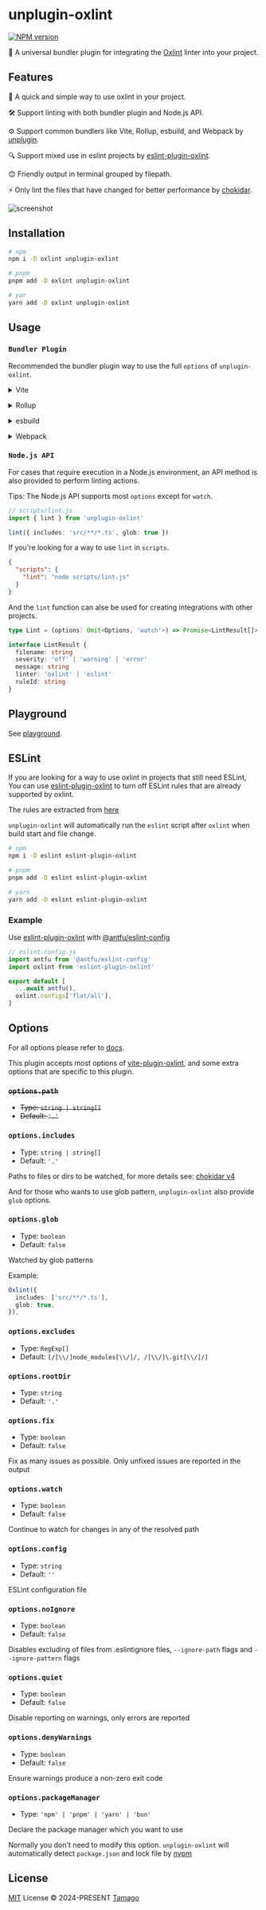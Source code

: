 # unplugin-oxlint

[![NPM version](https://img.shields.io/npm/v/unplugin-oxlint)](https://www.npmjs.com/package/unplugin-oxlint)

🌋 A universal bundler plugin for integrating the [Oxlint](https://oxc.rs/docs/guide/usage/linter.html#linter-oxlint) linter into your project.

## Features

🚀 A quick and simple way to use oxlint in your project.

🛠️ Support linting with both bundler plugin and Node.js API.

⚙️ Support common bundlers like Vite, Rollup, esbuild, and Webpack by [unplugin](https://github.com/unjs/unplugin).

🔍 Support mixed use in eslint projects by [eslint-plugin-oxlint](https://github.com/oxc-project/eslint-plugin-oxlint).

😊 Friendly output in terminal grouped by filepath.

⚡ Only lint the files that have changed for better performance by [chokidar](https://github.com/paulmillr/chokidar).

![screenshot](./assets/screenshot.png)

## Installation

```bash
# npm
npm i -D oxlint unplugin-oxlint

# pnpm
pnpm add -D oxlint unplugin-oxlint

# yar
yarn add -D oxlint unplugin-oxlint
```

## Usage

### `Bundler Plugin`

Recommended the bundler plugin way to use the full `options` of `unplugin-oxlint`.

<details>
<summary>Vite</summary><br>

```ts
// vite.config.ts
import Oxlint from 'unplugin-oxlint/vite'

export default defineConfig({
  plugins: [Oxlint()],
})
```

<br></details>

<details>
<summary>Rollup</summary><br>

```ts
// rollup.config.js
import Oxlint from 'unplugin-oxlint/rollup'

export default {
  plugins: [Oxlint()],
}
```

<br></details>

<details>
<summary>esbuild</summary><br>

```ts
// esbuild.config.js
import { build } from 'esbuild'

build({
  plugins: [require('unplugin-oxlint/esbuild')()],
})
```

<br></details>

<details>
<summary>Webpack</summary><br>

```ts
// webpack.config.js
module.exports = {
  /* ... */
  plugins: [require('unplugin-oxlint/webpack')()],
}
```

<br></details>

### `Node.js API`

For cases that require execution in a Node.js environment, an API method is also provided to perform linting actions.

Tips: The Node.js API supports most `options` except for `watch`.

```ts
// scripts/lint.js
import { lint } from 'unplugin-oxlint'

lint({ includes: 'src/**/*.ts', glob: true })
```

If you're looking for a way to use `lint` in `scripts`.

```json
{
  "scripts": {
    "lint": "node scripts/lint.js"
  }
}
```

And the `lint` function can alse be used for creating integrations with other projects.

```ts
type Lint = (options: Omit<Options, 'watch'>) => Promise<LintResult[]>

interface LintResult {
  filename: string
  severity: 'off' | 'warning' | 'error'
  message: string
  linter: 'oxlint' | 'eslint'
  ruleId: string
}
```

## Playground

See [playground](./playground).

## ESLint

If you are looking for a way to use oxlint in projects that still need ESLint, You can use [eslint-plugin-oxlint](https://github.com/oxc-project/eslint-plugin-oxlint) to turn off ESLint rules that are already supported by oxlint.

The rules are extracted from [here](https://github.com/oxc-project/eslint-plugin-oxlint?tab=readme-ov-file)

`unplugin-oxlint` will automatically run the `eslint` script after `oxlint` when build start and file change.

```bash
# npm
npm i -D eslint eslint-plugin-oxlint

# pnpm
pnpm add -D eslint eslint-plugin-oxlint

# yarn
yarn add -D eslint eslint-plugin-oxlint
```

### Example

Use [eslint-plugin-oxlint](https://github.com/oxc-project/eslint-plugin-oxlint) with [@antfu/eslint-config](https://github.com/antfu/eslint-config)

```js
// eslint.config.js
import antfu from '@antfu/eslint-config'
import oxlint from 'eslint-plugin-oxlint'

export default [
  ...await antfu(),
  oxlint.configs['flat/all'],
]
```

## Options

For all options please refer to [docs](https://github.com/52-entertainment/vite-plugin-oxlint).

This plugin accepts most options of [vite-plugin-oxlint](https://github.com/52-entertainment/vite-plugin-oxlint), and some extra options that are specific to this plugin.

### ~~`options.path`~~

- ~~Type: `string | string[]`~~
- ~~Default: `'.'`~~

### `options.includes`

- Type: `string | string[]`
- Default: `'.'`

Paths to files or dirs to be watched, for more details see: [chokidar v4](https://github.com/paulmillr/chokidar?tab=readme-ov-file#upgrading)

And for those who wants to use glob pattern, `unplugin-oxlint` also provide `glob` options.

### `options.glob`

- Type: `boolean`
- Default: `false`

Watched by glob patterns

Example:

```ts
Oxlint({
  includes: ['src/**/*.ts'],
  glob: true,
}),
```

### `options.excludes`

- Type: `RegExp[]`
- Default: `[/[\\/]node_modules[\\/]/, /[\\/]\.git[\\/]/]`

### `options.rootDir`

- Type: `string`
- Default: `'.'`

### `options.fix`

- Type: `boolean`
- Default: `false`

Fix as many issues as possible. Only unfixed issues are reported in the output

### `options.watch`

- Type: `boolean`
- Default: `false`

Continue to watch for changes in any of the resolved path

### `options.config`

- Type: `string`
- Default: `''`

ESLint configuration file

### `options.noIgnore`

- Type: `boolean`
- Default: `false`

Disables excluding of files from .eslintignore files, `--ignore-path` flags and `--ignore-pattern` flags

### `options.quiet`

- Type: `boolean`
- Default: `false`

Disable reporting on warnings, only errors are reported

### `options.denyWarnings`

- Type: `boolean`
- Default: `false`

Ensure warnings produce a non-zero exit code

### `options.packageManager`

- Type: `'npm' | 'pnpm' | 'yarn' | 'bun'`

Declare the package manager which you want to use

Normally you don't need to modify this option. `unplugin-oxlint` will automatically detect `package.json` and lock file by [nypm](https://github.com/unjs/nypm)

## License

[MIT](./LICENSE) License © 2024-PRESENT [Tamago](https://github.com/tmg0)
